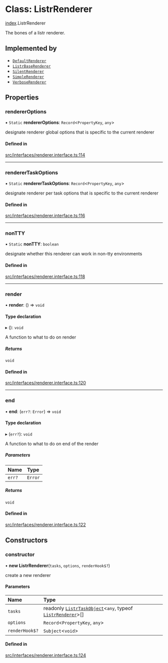 # Class: ListrRenderer

[index](../modules/index.md).ListrRenderer

The bones of a listr renderer.

## Implemented by

- [`DefaultRenderer`](renderer_default_renderer.DefaultRenderer.md)
- [`ListrBaseRenderer`](index.ListrBaseRenderer.md)
- [`SilentRenderer`](renderer_silent_renderer.SilentRenderer.md)
- [`SimpleRenderer`](renderer_simple_renderer.SimpleRenderer.md)
- [`VerboseRenderer`](renderer_verbose_renderer.VerboseRenderer.md)

## Properties

### rendererOptions

▪ `Static` **rendererOptions**: `Record`<`PropertyKey`, `any`\>

designate renderer global options that is specific to the current renderer

#### Defined in

[src/interfaces/renderer.interface.ts:114](https://github.com/cenk1cenk2/listr2/blob/12dcf06/src/interfaces/renderer.interface.ts#L114)

---

### rendererTaskOptions

▪ `Static` **rendererTaskOptions**: `Record`<`PropertyKey`, `any`\>

designate renderer per task options that is specific to the current renderer

#### Defined in

[src/interfaces/renderer.interface.ts:116](https://github.com/cenk1cenk2/listr2/blob/12dcf06/src/interfaces/renderer.interface.ts#L116)

---

### nonTTY

▪ `Static` **nonTTY**: `boolean`

designate whether this renderer can work in non-tty environments

#### Defined in

[src/interfaces/renderer.interface.ts:118](https://github.com/cenk1cenk2/listr2/blob/12dcf06/src/interfaces/renderer.interface.ts#L118)

---

### render

• **render**: () => `void`

#### Type declaration

▸ (): `void`

A function to what to do on render

##### Returns

`void`

#### Defined in

[src/interfaces/renderer.interface.ts:120](https://github.com/cenk1cenk2/listr2/blob/12dcf06/src/interfaces/renderer.interface.ts#L120)

---

### end

• **end**: (`err?`: `Error`) => `void`

#### Type declaration

▸ (`err?`): `void`

A function to what to do on end of the render

##### Parameters

| Name   | Type    |
| :----- | :------ |
| `err?` | `Error` |

##### Returns

`void`

#### Defined in

[src/interfaces/renderer.interface.ts:122](https://github.com/cenk1cenk2/listr2/blob/12dcf06/src/interfaces/renderer.interface.ts#L122)

## Constructors

### constructor

• **new ListrRenderer**(`tasks`, `options`, `renderHook$?`)

create a new renderer

#### Parameters

| Name           | Type                                                                                                               |
| :------------- | :----------------------------------------------------------------------------------------------------------------- |
| `tasks`        | readonly [`ListrTaskObject`](index.ListrTaskObject.md)<`any`, typeof [`ListrRenderer`](index.ListrRenderer.md)\>[] |
| `options`      | `Record`<`PropertyKey`, `any`\>                                                                                    |
| `renderHook$?` | `Subject`<`void`\>                                                                                                 |

#### Defined in

[src/interfaces/renderer.interface.ts:124](https://github.com/cenk1cenk2/listr2/blob/12dcf06/src/interfaces/renderer.interface.ts#L124)
